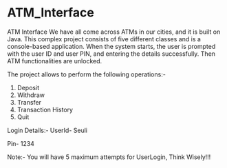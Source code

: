 # ATM_Interface
ATM Interface We have all come across ATMs in our cities, and it is built on Java. This complex project consists of five different classes and is a console-based application. When the system starts, the user is prompted with the user ID and user PIN, and entering the details successfully. Then ATM functionalities are unlocked. 

The project allows to perform the following operations:- 

1. Deposit
2. Withdraw
3. Transfer
4. Transaction History
5. Quit

Login Details:- 
UserId- Seuli

Pin- 1234 

Note:- You will have 5 maximum attempts for UserLogin, Think Wisely!!!

